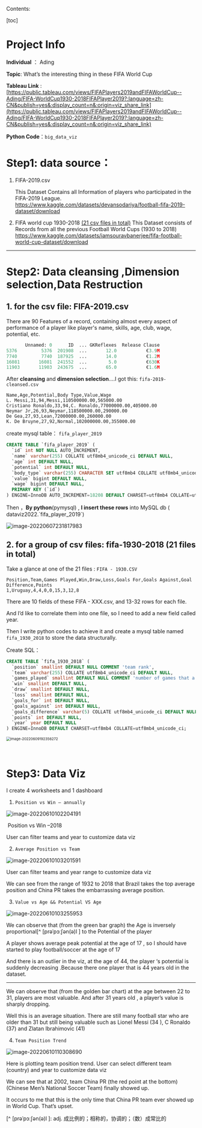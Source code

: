 

Contents:

[toc]

# Project Info

**Individual** ： Ading

**Topic**:  What’s the interesting thing in these FIFA World Cup

**Tableau Link** :  [https://public.tableau.com/views/FIFAPlayers2019andFIFAWorldCup--Ading/FIFA-WorldCup1930-2018FIFAPlayer2019?:language=zh-CN&publish=yes&:display_count=n&:origin=viz_share_link](https://public.tableau.com/views/FIFAPlayers2019andFIFAWorldCup--Ading/FIFA-WorldCup1930-2018FIFAPlayer2019?:language=zh-CN&publish=yes&:display_count=n&:origin=viz_share_link)

**Python Code**：`big_data_viz`

  



#  Step1: data source：

1.   FIFA-2019.csv

     This Dataset Contains all Information of players who participated in the FIFA-2019 League.
     https://www.kaggle.com/datasets/devansodariya/football-fifa-2019-dataset/download

     

1.   FIFA world cup 1930-2018 <u>(21 csv files in total)</u>
     This Dataset consists of Records from all the previous Football World Cups (1930 to 2018) 
     https://www.kaggle.com/datasets/iamsouravbanerjee/fifa-football-world-cup-dataset/download

----

# Step2: Data cleansing ,Dimension selection,Data Restruction



## 1. for the csv file: FIFA-2019.csv

There are 90 Features of a record, containing almost every aspect of performance of a player like player's name, skills, age, club, wage, potential, etc.

```python
       Unnamed: 0      ID  ... GKReflexes  Release Clause
5376         5376  201908  ...       12.0           €3.9M
7740         7740  187925  ...       14.0           €1.2M
16081       16081  241552  ...        5.0           €630K
11903       11903  243675  ...       65.0           €1.6M
```

After **cleansing** and **dimension selection**….I got this: `fifa-2019-cleansed.csv`

```
Name,Age,Potential,Body Type,Value,Wage
L. Messi,31,94,Messi,110500000.00,565000.00
Cristiano Ronaldo,33,94,C. Ronaldo,77000000.00,405000.00
Neymar Jr,26,93,Neymar,118500000.00,290000.00
De Gea,27,93,Lean,72000000.00,260000.00
K. De Bruyne,27,92,Normal,102000000.00,355000.00
```

create mysql table： `fifa_player_2019`

```sql
CREATE TABLE `fifa_player_2019` (
  `id` int NOT NULL AUTO_INCREMENT,
  `name` varchar(255) COLLATE utf8mb4_unicode_ci DEFAULT NULL,
  `age` int DEFAULT NULL,
  `potential` int DEFAULT NULL,
  `body_type` varchar(255) CHARACTER SET utf8mb4 COLLATE utf8mb4_unicode_ci DEFAULT NULL,
  `value` bigint DEFAULT NULL,
  `wage` bigint DEFAULT NULL,
  PRIMARY KEY (`id`)
) ENGINE=InnoDB AUTO_INCREMENT=18208 DEFAULT CHARSET=utf8mb4 COLLATE=utf8mb4_unicode_ci;
```

Then ，**By python**(pymysql) , **I insert these rows** into MySQL db ( dataviz2022.\`fifa_player_2019`)

![image-20220607231817983](report/images/image-20220607231817983.png)

## 2. for a group of csv files: fifa-1930-2018 (21 files in total)

Take a glance at one of the 21 files : `FIFA - 1930.CSV`

```csv
Position,Team,Games Played,Win,Draw,Loss,Goals For,Goals Against,Goal Difference,Points
1,Uruguay,4,4,0,0,15,3,12,8
```

There are 10 fields of these FIFA - XXX.csv, and 13-32 rows for each file.

And I’d like to correlate them into one file, so I need to add a new field called year.

Then I write python codes to achieve it and create a mysql table named `fifa_1930_2018` to store the data structurally.



Create SQL：

```sql
CREATE TABLE `fifa_1930_2018` (
  `position` smallint DEFAULT NULL COMMENT 'team rank',
  `team` varchar(255) COLLATE utf8mb4_unicode_ci DEFAULT NULL,
  `games_played` smallint DEFAULT NULL COMMENT 'number of games that a team in the field',
  `win` smallint DEFAULT NULL,
  `draw` smallint DEFAULT NULL,
  `loss` smallint DEFAULT NULL,
  `goals_for` int DEFAULT NULL,
  `goals_against` int DEFAULT NULL,
  `goals_difference` varchar(5) COLLATE utf8mb4_unicode_ci DEFAULT NULL,
  `points` int DEFAULT NULL,
  `year` year DEFAULT NULL
) ENGINE=InnoDB DEFAULT CHARSET=utf8mb4 COLLATE=utf8mb4_unicode_ci;
```

<img src="report/images/image-20220609192356272.png" alt="image-20220609192356272" style="zoom:67%;" />

​	



# Step3: Data Viz

I create 4 worksheets and 1 dashboard



1.   `Position vs Win – annually`

<img src="report/images/image-20220610102204191.png" alt="image-20220610102204191"  />

​											Position vs Win –2018

User can filter teams and year to customize data viz



2.    `Average Position vs Team`

<img src="report/images/image-20220610103201591.png" alt="image-20220610103201591"  />

User can filter teams and year range to customize data viz

We can see from the range of 1932 to 2018 that Brazil takes the top average position and China PR takes the embarrassing average position.

3.   `Value vs Age && Potential VS Age`

<img src="report/images/image-20220610103255953.png" alt="image-20220610103255953"  />

We can observe that (from the green bar graph) the Age is inversely proportional[^ [prəˈpɔːʃən(ə)l ]  to the Potential of the player

A player shows average peak potential at the age of 17 , so I should have started to play football/soccer at the age of 17

And there is an outlier in the viz, at the age of 44, the player ‘s potential is suddenly decreasing .Because there one player that is 44 years old in the dataset.

---

We can observe that (from the golden bar chart) at the age between 22 to 31, players are most valuable. And after 31 years old , a player’s value  is sharply dropping. 

Well this is an average situation. There are still many football star who are older than 31 but still being valuable such as Lionel Messi (34 ), C Ronaldo (37) and Zlatan Ibrahimovic (41)



4.   `Team Position Trend`

![image-20220610110308690](report/images/image-20220610110308690.png)

Here is plotting team position trend. User can select different team (country) and year to customize data viz

We can see that at 2002, team China PR (the red point at the bottom) (Chinese Men’s National Soccer Team) finally showed up.

It occurs to me that this is the only time that China PR team ever showed up in World Cup. That’s upset.





[^ [prəˈpɔːʃən(ə)l ]: adj. 成比例的；相称的，协调的；（数）成常比的
